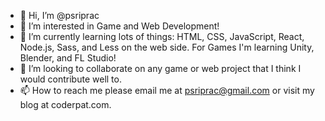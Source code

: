 - 👋 Hi, I’m @psriprac
- 👀 I’m interested in Game and Web Development!
- 🌱 I’m currently learning lots of things: HTML, CSS, JavaScript, React, Node.js, Sass, and Less on the web side. For Games I'm learning Unity, Blender, and FL Studio!
- 💞️ I’m looking to collaborate on any game or web project that I think I would contribute well to.
- 📫 How to reach me please email me at psriprac@gmail.com or visit my blog at coderpat.com.

<!---
psriprac/psriprac is a ✨ special ✨ repository because its `README.md` (this file) appears on your GitHub profile.
You can click the Preview link to take a look at your changes.
--->
